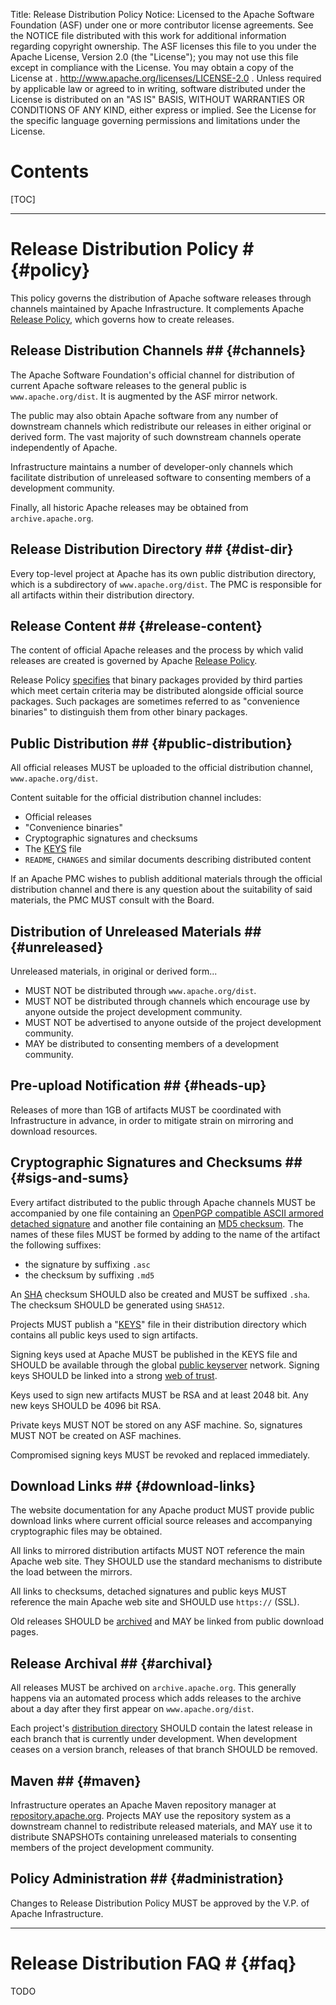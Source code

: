 Title: Release Distribution Policy
Notice:    Licensed to the Apache Software Foundation (ASF) under one
           or more contributor license agreements.  See the NOTICE file
           distributed with this work for additional information
           regarding copyright ownership.  The ASF licenses this file
           to you under the Apache License, Version 2.0 (the
           "License"); you may not use this file except in compliance
           with the License.  You may obtain a copy of the License at
           .
             http://www.apache.org/licenses/LICENSE-2.0
           .
           Unless required by applicable law or agreed to in writing,
           software distributed under the License is distributed on an
           "AS IS" BASIS, WITHOUT WARRANTIES OR CONDITIONS OF ANY
           KIND, either express or implied.  See the License for the
           specific language governing permissions and limitations
           under the License.

# Contents #

[TOC]

----------------

# Release Distribution Policy # {#policy}

This policy governs the distribution of Apache software releases
through channels maintained by Apache Infrastructure.  It complements Apache
[Release Policy](http://www.apache.org/dev/release), which governs how to
create releases.

## Release Distribution Channels ## {#channels}

The Apache Software Foundation's official channel for distribution of current
Apache software releases to the general public is `www.apache.org/dist`.  It
is augmented by the ASF mirror network.

The public may also obtain Apache software from any number of downstream
channels which redistribute our releases in either original or derived form.
The vast majority of such downstream channels operate independently of Apache.

Infrastructure maintains a number of developer-only channels which facilitate
distribution of unreleased software to consenting members of a development
community.

Finally, all historic Apache releases may be obtained from
`archive.apache.org`.

## Release Distribution Directory ## {#dist-dir}

Every top-level project at Apache has its own public distribution directory,
which is a subdirectory of `www.apache.org/dist`.  The PMC is responsible for
all artifacts within their distribution directory.

## Release Content ## {#release-content}

The content of official Apache releases and the process by which valid
releases are created is governed by Apache [Release
Policy](http://www.apache.org/dev/release).

Release Policy [specifies](http://www.apache.org/dev/release#what) that binary
packages provided by third parties which meet certain criteria may be
distributed alongside official source packages.  Such packages are sometimes
referred to as "convenience binaries" to distinguish them from other binary
packages.

## Public Distribution ## {#public-distribution}

All official releases MUST be uploaded to the official distribution channel,
`www.apache.org/dist`.

Content suitable for the official distribution channel includes:

*   Official releases
*   "Convenience binaries"
*   Cryptographic signatures and checksums
*   The [KEYS](#sigs-and-sums) file
*   `README`, `CHANGES` and similar documents describing distributed
    content

If an Apache PMC wishes to publish additional materials through the official
distribution channel and there is any question about the suitability of said
materials, the PMC MUST consult with the Board.

## Distribution of Unreleased Materials ## {#unreleased}

Unreleased materials, in original or derived form...

*   MUST NOT be distributed through `www.apache.org/dist`.
*   MUST NOT be distributed through channels which encourage use by anyone
    outside the project development community.
*   MUST NOT be advertised to anyone outside of the project development
    community.
*   MAY be distributed to consenting members of a development community.

## Pre-upload Notification ## {#heads-up}

Releases of more than 1GB of artifacts MUST be coordinated with Infrastructure
in advance, in order to mitigate strain on mirroring and download resources.

## Cryptographic Signatures and Checksums ## {#sigs-and-sums}

Every artifact distributed to the public through Apache channels MUST be
accompanied by one file containing an [OpenPGP compatible ASCII armored
detached signature](release-signing#openpgp-ascii-detach-sig) and another file
containing an [MD5 checksum](release-signing#md5). The names of these files
MUST be formed by adding to the name of the artifact the following suffixes:

*   the signature by suffixing `.asc`
*   the checksum by suffixing `.md5`

An [SHA](release-signing#sha-checksum) checksum SHOULD also be created and
MUST be suffixed `.sha`.  The checksum SHOULD be generated using `SHA512`.

Projects MUST publish a "[KEYS](#release-signing#keys-policy)" file in their
distribution directory which contains all public keys used to sign artifacts.

Signing keys used at Apache MUST be published in the KEYS file and SHOULD be
available through the global [public keyserver](release-signing#keyserver)
network.  Signing keys SHOULD be linked into a strong [web of
trust](release-signing#web-of-trust).

Keys used to sign new artifacts MUST be RSA and at least 2048 bit.  Any new
keys SHOULD be 4096 bit RSA.

Private keys MUST NOT be stored on any ASF machine. So, signatures
MUST NOT be created on ASF machines.

Compromised signing keys MUST be revoked and replaced immediately.

## Download Links ## {#download-links}

The website documentation for any Apache product MUST provide public download
links where current official source releases and accompanying cryptographic
files may be obtained.

All links to mirrored distribution artifacts MUST NOT reference the main
Apache web site. They SHOULD use the standard mechanisms to distribute the
load between the mirrors.

All links to checksums, detached signatures and public keys MUST
reference the main Apache web site and SHOULD use `https://` (SSL).

Old releases SHOULD be [archived](#archival) and MAY be linked from public
download pages.

## Release Archival ## {#archival}

All releases MUST be archived on `archive.apache.org`.  This generally happens
via an automated process which adds releases to the archive about a day after
they first appear on `www.apache.org/dist`.

Each project's [distribution directory](#dist-dir) SHOULD contain the latest
release in each branch that is currently under development.  When development
ceases on a version branch, releases of that branch SHOULD be removed.

## Maven ## {#maven}

Infrastructure operates an Apache Maven repository manager at
[repository.apache.org](https://repository.apache.org/).  Projects MAY
use the repository system as a downstream channel to redistribute released
materials, and MAY use it to distribute SNAPSHOTs containing unreleased
materials to consenting members of the project development community.

## Policy Administration ## {#administration}

Changes to Release Distribution Policy MUST be approved by the V.P. of Apache
Infrastructure.

----------------

# Release Distribution FAQ # {#faq}

TODO
